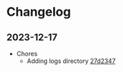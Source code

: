 # Changelog
## 2023-12-17
- Chores
  - Adding logs directory [27d2347](https://github.com/differentialhq/differential/commit/27d2347)
